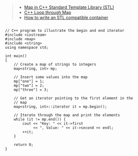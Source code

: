 ###
> - [Map in C++ Standard Template Library (STL)](https://www.geeksforgeeks.org/map-associative-containers-the-c-standard-template-library-stl/)
> - [C++ Loop through Map](https://stackoverflow.com/questions/26281979/c-loop-through-map)
> - [How to write an STL compatible container](https://medium.com/@vgasparyan1995/how-to-write-an-stl-compatible-container-fc5b994462c6)
```

// C++ program to illustrate the begin and end iterator
#include <iostream>
#include <map>
#include <string>
using namespace std;
 
int main()
{
    // Create a map of strings to integers
    map<string, int> mp;
 
    // Insert some values into the map
    mp["one"] = 1;
    mp["two"] = 2;
    mp["three"] = 3;
 
    // Get an iterator pointing to the first element in the
    // map
    map<string, int>::iterator it = mp.begin();
 
    // Iterate through the map and print the elements
    while (it != mp.end()) {
        cout << "Key: " << it->first
             << ", Value: " << it->second << endl;
        ++it;
    }
 
    return 0;
}

```